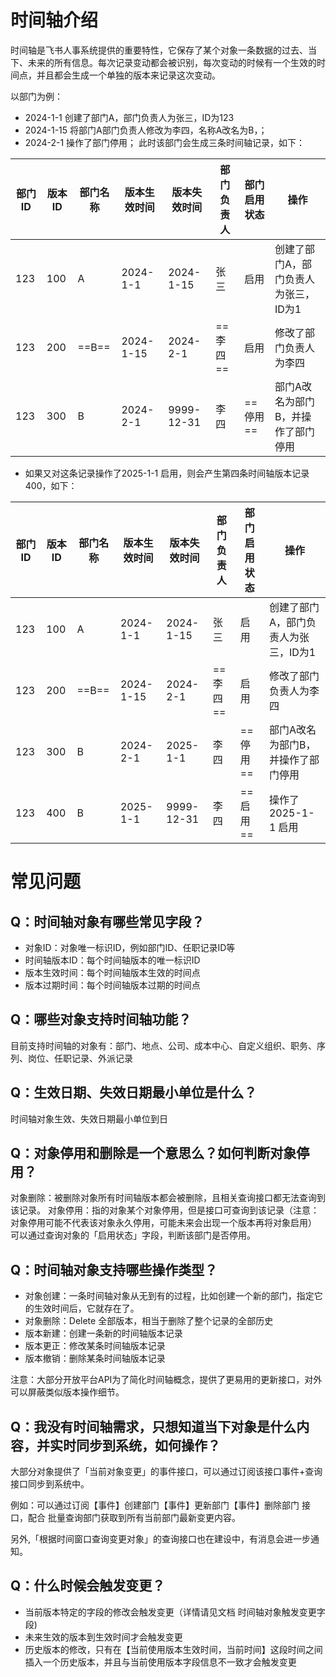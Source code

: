 #  时间轴介绍
    
   时间轴是飞书人事系统提供的重要特性，它保存了某个对象一条数据的过去、当下、未来的所有信息。每次记录变动都会被识别，每次变动的时候有一个生效的时间点，并且都会生成一个单独的版本来记录这次变动。
    
    
以部门为例：
- 2024-1-1 创建了部门A，部门负责人为张三，ID为123
- 2024-1-15 将部门A部门负责人修改为李四，名称A改名为B，；
- 2024-2-1 操作了部门停用；
此时该部门会生成三条时间轴记录，如下：

| 部门ID | 版本ID | 部门名称 | 版本生效时间    | 版本失效时间     | 部门负责人 | 部门启用状态 | 操作                   |
| ---- | ---- | ---- | --------- | ---------- | ----- | ---- | -------------------- |
| 123  | 100    | A    | 2024-1-1  | 2024-1-15  | 张三    | 启用   | 创建了部门A，部门负责人为张三，ID为1 |
| 123  | 200    | ==B==    | 2024-1-15 | 2024-2-1   | ==李四==    | 启用   | 修改了部门负责人为李四          |
| 123  | 300    | B    | 2024-2-1  | 9999-12-31 | 李四    | ==停用==   | 部门A改名为部门B，并操作了部门停用   |
- 如果又对这条记录操作了2025-1-1 启用，则会产生第四条时间轴版本记录400，如下：

| 部门ID | 版本ID | 部门名称 | 版本生效时间    | 版本失效时间     | 部门负责人 | 部门启用状态 | 操作                   |
| ---- | ---- | ---- | --------- | ---------- | ----- | ---- | -------------------- |
| 123  | 100    | A    | 2024-1-1  | 2024-1-15  | 张三    | 启用   | 创建了部门A，部门负责人为张三，ID为1 |
| 123  | 200    | ==B==    | 2024-1-15 | 2024-2-1   | ==李四==    | 启用   | 修改了部门负责人为李四          |
| 123  | 300    | B    | 2024-2-1  | 2025-1-1   | 李四    | ==停用==   | 部门A改名为部门B，并操作了部门停用   |
| 123  | 400    | B    | 2025-1-1  | 9999-12-31 | 李四    | ==启用==   | 操作了2025-1-1 启用       |

# 常见问题

## Q：时间轴对象有哪些常见字段？
- 对象ID：对象唯一标识ID，例如部门ID、任职记录ID等
- 时间轴版本ID：每个时间轴版本的唯一标识ID
- 版本生效时间：每个时间轴版本生效的时间点
- 版本过期时间：每个时间轴版本过期的时间点

## Q：哪些对象支持时间轴功能？
目前支持时间轴的对象有：部门、地点、公司、成本中心、自定义组织、职务、序列、岗位、任职记录、外派记录

## Q：生效日期、失效日期最小单位是什么？
时间轴对象生效、失效日期最小单位到日

## Q：对象停用和删除是一个意思么？如何判断对象停用？
对象删除：被删除对象所有时间轴版本都会被删除，且相关查询接口都无法查询到该记录。
对象停用：指的对象某个对象停用，但是接口可查询到该记录（注意：对象停用可能不代表该对象永久停用，可能未来会出现一个版本再将对象启用）
可以通过查询对象的「启用状态」字段，判断该部门是否停用。

## Q：时间轴对象支持哪些操作类型？
- 对象创建：一条时间轴对象从无到有的过程，比如创建一个新的部门，指定它的生效时间后，它就存在了。
- 对象删除：Delete 全部版本，相当于删除了整个记录的全部历史
- 版本新建：创建一条新的时间轴版本记录
- 版本更正：修改某条时间轴版本记录
- 版本撤销：删除某条时间轴版本记录

注意：大部分开放平台API为了简化时间轴概念，提供了更易用的更新接口，对外可以屏蔽类似版本操作细节。

## Q：我没有时间轴需求，只想知道当下对象是什么内容，并实时同步到系统，如何操作？
大部分对象提供了「当前对象变更」的事件接口，可以通过订阅该接口事件+查询接口同步到系统中。

例如：可以通过订阅【事件】创建部门【事件】更新部门【事件】删除部门 接口，配合 批量查询部门获取到所有当前部门最新变更内容。

另外,「根据时间窗口查询变更对象」的查询接口也在建设中，有消息会进一步通知。

## Q：什么时候会触发变更？
- 当前版本特定的字段的修改会触发变更（详情请见文档 时间轴对象触发变更字段)
- 未来生效的版本到生效时间才会触发变更
- 历史版本的修改，只有在【当前使用版本生效时间，当前时间】这段时间之间插入一个历史版本，并且与当前使用版本字段信息不一致才会触发变更